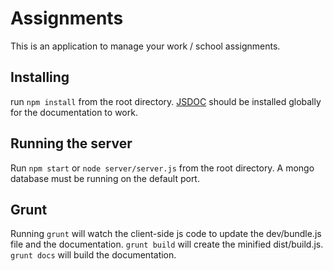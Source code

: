 # Assignments

This is an application to manage your work / school assignments.

## Installing

run `npm install` from the root directory. [JSDOC](https://github.com/jsdoc3/jsdoc) should be installed
globally for the documentation to work.

## Running the server

Run `npm start` or `node server/server.js` from the root directory. A mongo
database must be running on the default port.

## Grunt

Running `grunt` will watch the client-side js code to update the dev/bundle.js
file and the documentation. `grunt build` will create the minified
dist/build.js. `grunt docs` will build the documentation.
